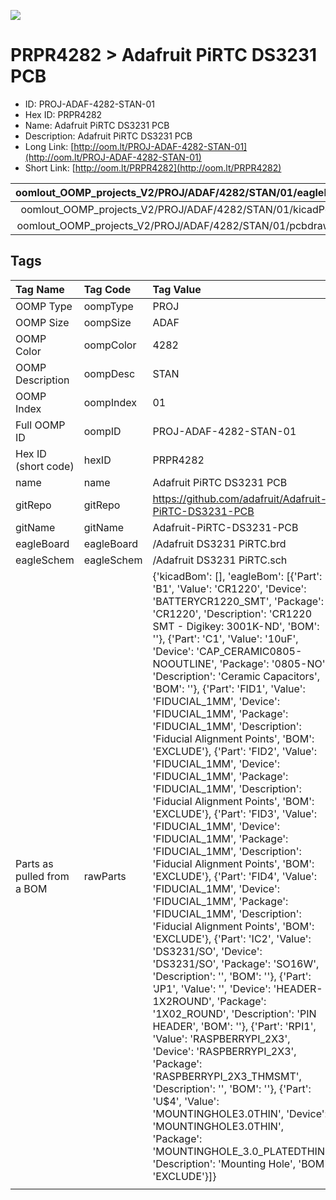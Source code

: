 


  
![][im]
# PRPR4282 > Adafruit PiRTC DS3231 PCB

- ID: PROJ-ADAF-4282-STAN-01
- Hex ID: PRPR4282
- Name: Adafruit PiRTC DS3231 PCB
- Description: Adafruit PiRTC DS3231 PCB
- Long Link: [http://oom.lt/PROJ-ADAF-4282-STAN-01](http://oom.lt/PROJ-ADAF-4282-STAN-01)
- Short Link: [http://oom.lt/PRPR4282](http://oom.lt/PRPR4282)
  

|oomlout_OOMP_projects_V2/PROJ/ADAF/4282/STAN/01/eagleImage.png|oomlout_OOMP_projects_V2/PROJ/ADAF/4282/STAN/01/eagleSchemImage.png|oomlout_OOMP_projects_V2/PROJ/ADAF/4282/STAN/01/kicadPcb3dFront.png|oomlout_OOMP_projects_V2/PROJ/ADAF/4282/STAN/01/kicadPcb3dBack.png|
| :---: | :---: | :---: | :---: |
|oomlout_OOMP_projects_V2/PROJ/ADAF/4282/STAN/01/kicadPcb3d.png|oomlout_OOMP_projects_V2/PROJ/ADAF/4282/STAN/01/bomBack.png|oomlout_OOMP_projects_V2/PROJ/ADAF/4282/STAN/01/bomFront.png|oomlout_OOMP_projects_V2/PROJ/ADAF/4282/STAN/01/pcbdraw.svg|
|oomlout_OOMP_projects_V2/PROJ/ADAF/4282/STAN/01/pcbdrawBack.svg||||

## Tags
  

|Tag Name|Tag Code|Tag Value|
| :--- | :--- | :--- |
|OOMP Type|oompType|PROJ|
|OOMP Size|oompSize|ADAF|
|OOMP Color|oompColor|4282|
|OOMP Description|oompDesc|STAN|
|OOMP Index|oompIndex|01|
|Full OOMP ID|oompID|PROJ-ADAF-4282-STAN-01|
|Hex ID (short code)|hexID|PRPR4282|
|name|name|Adafruit PiRTC DS3231 PCB|
|gitRepo|gitRepo|https://github.com/adafruit/Adafruit-PiRTC-DS3231-PCB|
|gitName|gitName|Adafruit-PiRTC-DS3231-PCB|
|eagleBoard|eagleBoard|/Adafruit DS3231 PiRTC.brd|
|eagleSchem|eagleSchem|/Adafruit DS3231 PiRTC.sch|
|Parts as pulled from a BOM|rawParts|{'kicadBom': [], 'eagleBom': [{'Part': 'B1', 'Value': 'CR1220', 'Device': 'BATTERYCR1220_SMT', 'Package': 'CR1220', 'Description': 'CR1220 SMT - Digikey: 3001K-ND', 'BOM': ''}, {'Part': 'C1', 'Value': '10uF', 'Device': 'CAP_CERAMIC0805-NOOUTLINE', 'Package': '0805-NO', 'Description': 'Ceramic Capacitors', 'BOM': ''}, {'Part': 'FID1', 'Value': 'FIDUCIAL_1MM', 'Device': 'FIDUCIAL_1MM', 'Package': 'FIDUCIAL_1MM', 'Description': 'Fiducial Alignment Points', 'BOM': 'EXCLUDE'}, {'Part': 'FID2', 'Value': 'FIDUCIAL_1MM', 'Device': 'FIDUCIAL_1MM', 'Package': 'FIDUCIAL_1MM', 'Description': 'Fiducial Alignment Points', 'BOM': 'EXCLUDE'}, {'Part': 'FID3', 'Value': 'FIDUCIAL_1MM', 'Device': 'FIDUCIAL_1MM', 'Package': 'FIDUCIAL_1MM', 'Description': 'Fiducial Alignment Points', 'BOM': 'EXCLUDE'}, {'Part': 'FID4', 'Value': 'FIDUCIAL_1MM', 'Device': 'FIDUCIAL_1MM', 'Package': 'FIDUCIAL_1MM', 'Description': 'Fiducial Alignment Points', 'BOM': 'EXCLUDE'}, {'Part': 'IC2', 'Value': 'DS3231/SO', 'Device': 'DS3231/SO', 'Package': 'SO16W', 'Description': '', 'BOM': ''}, {'Part': 'JP1', 'Value': '', 'Device': 'HEADER-1X2ROUND', 'Package': '1X02_ROUND', 'Description': 'PIN HEADER', 'BOM': ''}, {'Part': 'RPI1', 'Value': 'RASPBERRYPI_2X3', 'Device': 'RASPBERRYPI_2X3', 'Package': 'RASPBERRYPI_2X3_THMSMT', 'Description': '', 'BOM': ''}, {'Part': 'U$4', 'Value': 'MOUNTINGHOLE3.0THIN', 'Device': 'MOUNTINGHOLE3.0THIN', 'Package': 'MOUNTINGHOLE_3.0_PLATEDTHIN', 'Description': 'Mounting Hole', 'BOM': 'EXCLUDE'}]}|
||||



[im]: PROJ/ADAF/4282/STAN/01/kicadPcb3d_450.png
